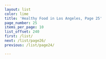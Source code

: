 ```yaml
---
layout: list
color: lime
title: 'Healthy Food in Los Angeles, Page 25'
page_number: 25
items_per_page: 10
list_offset: 240
first: /list/
next: /list/page26/
previous: /list/page24/

---
```

